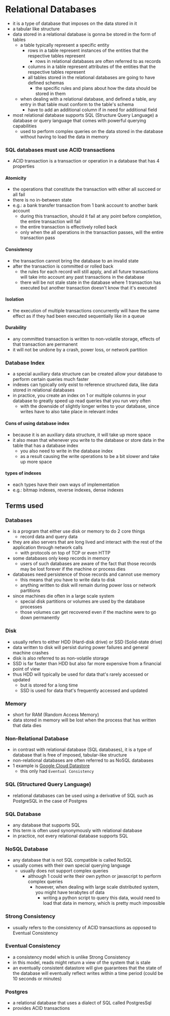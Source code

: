 # Relational Databases

- it is a type of database that imposes on the data stored in it
- a tabular like structure
- data stored in a relational database is gonna be stored in the form of tables
  - a table typically represent a specific entity
    - rows in a table represent instances of the entities that the respective tables represent
      - rows in relational databases are often referred to as records
    - columns in a table represent attributes of the entities that the respective tables represent
    - all tables stored in the relational databases are going to have defined schemas
      - the specific rules and plans about how the data should be stored in them
  - when dealing with a relational database, and defined a table, any entry in that table must conform to the table's schema
    - have to add an additional column if in need for additional field
- most relational database supports SQL (Structure Query Language) a database or query language that comes with powerful querying capabilities
  - used to perform complex queries on the data stored in the database without having to load the data in memory

### SQL databases must use ACID transactions

- ACID transaction is a transaction or operation in a database that has 4 properties

#### Atomicity

- the operations that constitute the transaction with either all succeed or all fail
- there is no in-between state
- e.g.: a bank transfer transaction from 1 bank account to another bank account
  - during this transaction, should it fail at any point before completion, the entire transaction will fail
  - the entire transaction is effectively rolled back
  - only when the all operations in the transaction passes, will the entire transaction pass

#### Consistency

- the transaction cannot bring the database to an invalid state
- after the transaction is committed or rolled back
  - the rules for each record will still apply, and all future transactions will take into account any past transactions in the database
  - there will be not stale state in the database where 1 transaction has executed but another transaction doesn't know that it's executed

#### Isolation

- the execution of multiple transactions concurrently will have the same effect as if they had been executed sequentially like in a queue

#### Durability

- any committed transaction is written to non-volatile storage, effects of that transaction are permanent
- it will not be undone by a crash, power loss, or network partition

### Database Index

- a special auxiliary data structure can be created allow your database to perform certain queries much faster
- indexes can typically only exist to reference structured data, like data stored in relational databases
- in practice, you create an index on 1 or multiple columns in your database to greatly speed up read queries that you run very often
  - with the downside of slightly longer writes to your database, since writes have to also take place in relevant index

#### Cons of using database index

- because it is an auxiliary data structure, it will take up more space
- it also mean that whenever you write to the database or store data in the table that has a database index
  - you also need to write in the database index
  - as a result causing the write operations to be a bit slower and take up more space

#### types of indexes

- each types have their own ways of implementation
- e.g.: bitmap indexes, reverse indexes, dense indexes

## Terms used

### Databases

- is a program that either use disk or memory to do 2 core things
  - record data and query data
- they are also servers that are long lived and interact with the rest of the application through network calls
  - with protocols on top of TCP or even HTTP
- some databases only keep records in memory
  - users of such databases are aware of the fact that those records may be lost forever if the machine or process dies
- databases need persistence of those records and cannot use memory
  - this means that you have to write data to disk
  - anything written to disk will remain during power loss or network partitions
- since machines die often in a large scale system
  - special disk partitions or volumes are used by the database processes
  - those volumes can get recovered even if the machine were to go down permanently

### Disk

- usually refers to either HDD (Hard-disk drive) or SSD (Solid-state drive)
- data written to disk will persist during power failures and general machine crashes
- disk is also referred to as non-volatile storage
- SSD is far faster than HDD but also far more expensive from a financial point of view
- thus HDD will typically be used for data that's rarely accessed or updated
  - but is stored for a long time
  - SSD is used for data that's frequently accessed and updated

### Memory

- short for RAM (Random Access Memory)
- data stored in memory will be lost when the process that has written that data dies

### Non-Relational Database

- in contrast with relational database (SQL databases), it is a type of database that is free of imposed, tabular-like structure
- non-relational databases are often referred to as NoSQL databases
- 1 example is [Google Cloud Datastore](https://cloud.google.com/datastore)
  - this only had `Eventual Consistency`

### SQL (Structured Query Language)

- relational databases can be used using a derivative of SQL such as PostgreSQL in the case of Postgres

### SQL Database

- any database that supports SQL
- this term is often used synonymously with relational database
- in practice, not every relational database supports SQL

### NoSQL Database

- any database that is not SQL compatible is called NoSQL
- usually comes with their own special querying language
  - usually does not support complex queries
    - although 1 could write their own python or javascript to perform complex queries
      - however, when dealing with large scale distributed system, you might have terabytes of data
        - writing a python script to query this data, would need to load that data in memory, which is pretty much impossible

### Strong Consistency

- usually refers to the consistency of ACID transactions as opposed to Eventual Consistency

### Eventual Consistency

- a consistency model which is unlike Strong Consistency
- in this model, reads might return a view of the system that is stale
- an eventually consistent datastore will give guarantees that the state of the database will eventually reflect writes within a time period (could be 10 seconds or minutes)

### Postgres

- a relational database that uses a dialect of SQL called PostgresSql
- provides ACID transactions
